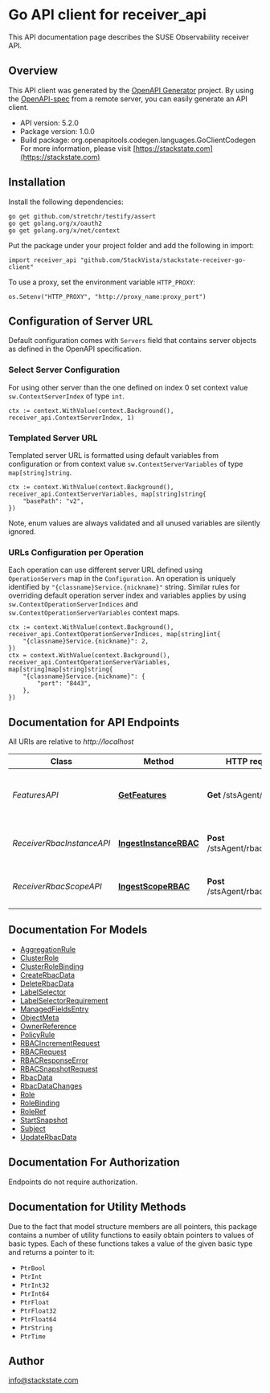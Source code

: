 # Go API client for receiver_api

This API documentation page describes the SUSE Observability receiver API.


## Overview
This API client was generated by the [OpenAPI Generator](https://openapi-generator.tech) project.  By using the [OpenAPI-spec](https://www.openapis.org/) from a remote server, you can easily generate an API client.

- API version: 5.2.0
- Package version: 1.0.0
- Build package: org.openapitools.codegen.languages.GoClientCodegen
For more information, please visit [https://stackstate.com](https://stackstate.com)

## Installation

Install the following dependencies:

```shell
go get github.com/stretchr/testify/assert
go get golang.org/x/oauth2
go get golang.org/x/net/context
```

Put the package under your project folder and add the following in import:

```golang
import receiver_api "github.com/StackVista/stackstate-receiver-go-client"
```

To use a proxy, set the environment variable `HTTP_PROXY`:

```golang
os.Setenv("HTTP_PROXY", "http://proxy_name:proxy_port")
```

## Configuration of Server URL

Default configuration comes with `Servers` field that contains server objects as defined in the OpenAPI specification.

### Select Server Configuration

For using other server than the one defined on index 0 set context value `sw.ContextServerIndex` of type `int`.

```golang
ctx := context.WithValue(context.Background(), receiver_api.ContextServerIndex, 1)
```

### Templated Server URL

Templated server URL is formatted using default variables from configuration or from context value `sw.ContextServerVariables` of type `map[string]string`.

```golang
ctx := context.WithValue(context.Background(), receiver_api.ContextServerVariables, map[string]string{
	"basePath": "v2",
})
```

Note, enum values are always validated and all unused variables are silently ignored.

### URLs Configuration per Operation

Each operation can use different server URL defined using `OperationServers` map in the `Configuration`.
An operation is uniquely identified by `"{classname}Service.{nickname}"` string.
Similar rules for overriding default operation server index and variables applies by using `sw.ContextOperationServerIndices` and `sw.ContextOperationServerVariables` context maps.

```
ctx := context.WithValue(context.Background(), receiver_api.ContextOperationServerIndices, map[string]int{
	"{classname}Service.{nickname}": 2,
})
ctx = context.WithValue(context.Background(), receiver_api.ContextOperationServerVariables, map[string]map[string]string{
	"{classname}Service.{nickname}": {
		"port": "8443",
	},
})
```

## Documentation for API Endpoints

All URIs are relative to *http://localhost*

Class | Method | HTTP request | Description
------------ | ------------- | ------------- | -------------
*FeaturesAPI* | [**GetFeatures**](docs/FeaturesAPI.md#getfeatures) | **Get** /stsAgent/features | Get supported features from the receiver
*ReceiverRbacInstanceAPI* | [**IngestInstanceRBAC**](docs/ReceiverRbacInstanceAPI.md#ingestinstancerbac) | **Post** /stsAgent/rbac/instance | Create instance RBAC objects
*ReceiverRbacScopeAPI* | [**IngestScopeRBAC**](docs/ReceiverRbacScopeAPI.md#ingestscoperbac) | **Post** /stsAgent/rbac/scope | Create scope RBAC objects


## Documentation For Models

 - [AggregationRule](docs/AggregationRule.md)
 - [ClusterRole](docs/ClusterRole.md)
 - [ClusterRoleBinding](docs/ClusterRoleBinding.md)
 - [CreateRbacData](docs/CreateRbacData.md)
 - [DeleteRbacData](docs/DeleteRbacData.md)
 - [LabelSelector](docs/LabelSelector.md)
 - [LabelSelectorRequirement](docs/LabelSelectorRequirement.md)
 - [ManagedFieldsEntry](docs/ManagedFieldsEntry.md)
 - [ObjectMeta](docs/ObjectMeta.md)
 - [OwnerReference](docs/OwnerReference.md)
 - [PolicyRule](docs/PolicyRule.md)
 - [RBACIncrementRequest](docs/RBACIncrementRequest.md)
 - [RBACRequest](docs/RBACRequest.md)
 - [RBACResponseError](docs/RBACResponseError.md)
 - [RBACSnapshotRequest](docs/RBACSnapshotRequest.md)
 - [RbacData](docs/RbacData.md)
 - [RbacDataChanges](docs/RbacDataChanges.md)
 - [Role](docs/Role.md)
 - [RoleBinding](docs/RoleBinding.md)
 - [RoleRef](docs/RoleRef.md)
 - [StartSnapshot](docs/StartSnapshot.md)
 - [Subject](docs/Subject.md)
 - [UpdateRbacData](docs/UpdateRbacData.md)


## Documentation For Authorization

 Endpoints do not require authorization.


## Documentation for Utility Methods

Due to the fact that model structure members are all pointers, this package contains
a number of utility functions to easily obtain pointers to values of basic types.
Each of these functions takes a value of the given basic type and returns a pointer to it:

* `PtrBool`
* `PtrInt`
* `PtrInt32`
* `PtrInt64`
* `PtrFloat`
* `PtrFloat32`
* `PtrFloat64`
* `PtrString`
* `PtrTime`

## Author

info@stackstate.com

